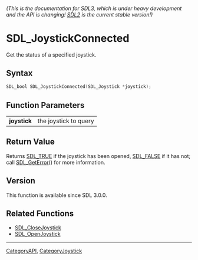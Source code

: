 ###### (This is the documentation for SDL3, which is under heavy development and the API is changing! [SDL2](https://wiki.libsdl.org/SDL2/) is the current stable version!)
# SDL_JoystickConnected

Get the status of a specified joystick.

## Syntax

```c
SDL_bool SDL_JoystickConnected(SDL_Joystick *joystick);

```

## Function Parameters

|                  |                       |
| ---------------- | --------------------- |
| **joystick**     | the joystick to query |

## Return Value

Returns [SDL_TRUE](SDL_TRUE) if the joystick has been opened,
[SDL_FALSE](SDL_FALSE) if it has not; call [SDL_GetError](SDL_GetError)()
for more information.

## Version

This function is available since SDL 3.0.0.

## Related Functions

* [SDL_CloseJoystick](SDL_CloseJoystick)
* [SDL_OpenJoystick](SDL_OpenJoystick)

----
[CategoryAPI](CategoryAPI), [CategoryJoystick](CategoryJoystick)


